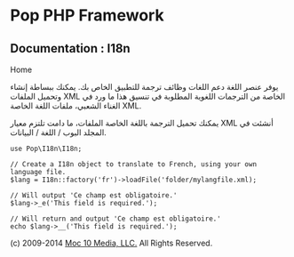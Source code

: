 Pop PHP Framework
=================

Documentation : I18n
----------------------

Home

يوفر عنصر اللغة دعم اللغات وظائف ترجمة للتطبيق الخاص بك. يمكنك ببساطة
إنشاء وتحميل الملفات XML الخاصة من الترجمات اللغوية المطلوبة في تنسيق
هذا ما ورد في الغناء الشعبي، ملفات اللغة الخاصة XML.

يمكنك تحميل الترجمة باللغة الخاصة الملفات، ما دامت تلتزم معيار XML أنشئت
في المجلد البوب ​​/ اللغة / البيانات.

    use Pop\I18n\I18n;

    // Create a I18n object to translate to French, using your own language file.
    $lang = I18n::factory('fr')->loadFile('folder/mylangfile.xml);

    // Will output 'Ce champ est obligatoire.'
    $lang->_e('This field is required.');

    // Will return and output 'Ce champ est obligatoire.'
    echo $lang->__('This field is required.');

\(c) 2009-2014 [Moc 10 Media, LLC.](http://www.moc10media.com) All
Rights Reserved.
